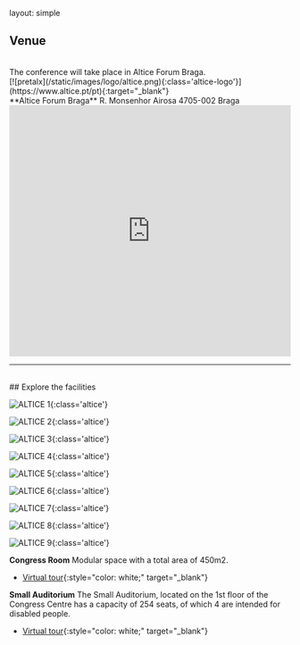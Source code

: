 layout: simple

## Venue

[//]: # 'In this second edition, we had a record number of submissions: 113. 🎉'
[//]: #
[//]: # 'Please check the current Schedule.'
[//]: #
[//]: # 'The conference talks & workshops will take place from 9:00 AM to 6:30 PM, September 7, 8, and 9.'

<br>
The conference will take place in Altice Forum Braga.<br>
[![pretalx](/static/images/logo/altice.png){:class='altice-logo'}](https://www.altice.pt/pt){:target="_blank"}
<br>
**Altice Forum Braga**
R. Monsenhor Airosa
4705-002 Braga
<br>
<iframe src="https://www.google.com/maps/embed?pb=!1m18!1m12!1m3!1d5069.663304899653!2d-8.425918536088231!3d41.54131581562045!2m3!1f0!2f0!3f0!3m2!1i1024!2i768!4f13.1!3m3!1m2!1s0xd24ffac9e112765%3A0xcfbbeef9f53e5d87!2sAltice%20Forum%20Braga!5e0!3m2!1spt-PT!2spt!4v1711117466207!5m2!1spt-PT!2spt" width="600" height="450" style="border:0; width:100%;" frameborder="0" scrolling="no" marginheight="0" marginwidth="0" loading="lazy" referrerpolicy="no-referrer-when-downgrade"></iframe>
<br>
<hr class="pink-line">
<br>
## Explore the facilities

<div class="swiper-buttons d-none d-sm-block">

<div class="swiper-button-prev"></div>

<div class="swiper-button-next"></div>

</div>

<div markdown="1" class="swiper">

<div markdown="1" class="col-12 swiper-wrapper">

<div markdown="1" class="swiper-slide">

![ALTICE 1](/static/images/altice/altice_1.jpg){:class='altice'}

</div>

<div markdown="1" class="swiper-slide">

![ALTICE 2](/static/images/altice/altice_2.jpg){:class='altice'}

</div>

<div markdown="1" class="swiper-slide">

![ALTICE 3](/static/images/altice/altice_3.jpg){:class='altice'}

</div>

<div markdown="1" class="swiper-slide">

![ALTICE 4](/static/images/altice/altice_4.jpg){:class='altice'}

</div>

<div markdown="1" class="swiper-slide">

![ALTICE 5](/static/images/altice/altice_5.jpg){:class='altice'}

</div>

<div markdown="1" class="swiper-slide">

![ALTICE 6](/static/images/altice/altice_6.jpg){:class='altice'}

</div>
<div markdown="1" class="swiper-slide">

![ALTICE 7](/static/images/altice/altice_7.jpg){:class='altice'}

</div>
<div markdown="1" class="swiper-slide">

![ALTICE 8](/static/images/altice/altice_8.jpg){:class='altice'}

</div>
<div markdown="1" class="swiper-slide">

![ALTICE 9](/static/images/altice/altice_9.jpg){:class='altice'}

</div>
</div>

</div>

<script>
  window.addEventListener("DOMContentLoaded", function(){
    const swiper = new Swiper('.swiper', {
      slidesPerView: "auto",
      grabCursor: true,
    loop: true,
      navigation: {
      nextEl: '.swiper-button-next',
      prevEl: '.swiper-button-prev',
  },
    });
  });
</script>

**Congress Room**
Modular space with a total area of 450m2.

- [Virtual tour](https://www.forumbraga.com/virtualtour/index.html?start_scene=scene_055_SalaDeCongressos1){:style="color: white;" target="\_blank"}

**Small Auditorium**
The Small Auditorium, located on the 1st floor of the Congress Centre has a capacity of 254 seats, of which 4 are intended for disabled people.

- [Virtual tour](https://www.forumbraga.com/virtualtour/index.html?start_scene=scene_044_AuditorioPequeno2){:style="color: white;" target="\_blank"}
